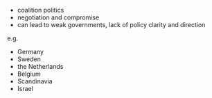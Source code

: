 
- coalition politics
- negotiation and compromise
- can lead to weak governments, lack of policy clarity and direction

e.g.
- Germany
- Sweden
- the Netherlands
- Belgium
- Scandinavia
- Israel

